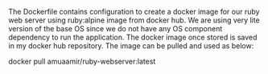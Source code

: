 The Dockerfile contains configuration to create a docker image for our ruby web server using ruby:alpine image from docker hub.
We are using very lite version of the base OS since we do not have any OS component dependency to run the application.
The docker image once stored is saved in my docker hub repository.
The image can be pulled and used  as below:

docker pull amuaamir/ruby-webserver:latest
